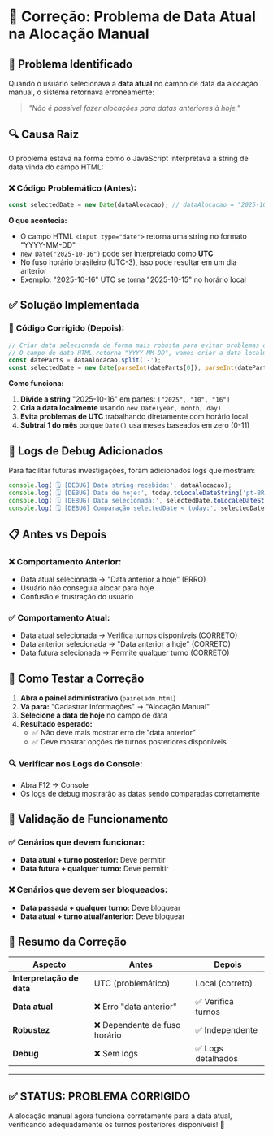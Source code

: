 # 🔧 Correção: Problema de Data Atual na Alocação Manual

## 🐛 **Problema Identificado**

Quando o usuário selecionava a **data atual** no campo de data da alocação manual, o sistema retornava erroneamente:
> *"Não é possível fazer alocações para datas anteriores à hoje."*

## 🔍 **Causa Raiz**

O problema estava na forma como o JavaScript interpretava a string de data vinda do campo HTML:

### ❌ **Código Problemático (Antes):**
```javascript
const selectedDate = new Date(dataAlocacao); // dataAlocacao = "2025-10-16"
```

**O que acontecia:**
- O campo HTML `<input type="date">` retorna uma string no formato "YYYY-MM-DD"
- `new Date("2025-10-16")` pode ser interpretado como **UTC** 
- No fuso horário brasileiro (UTC-3), isso pode resultar em um dia anterior
- Exemplo: "2025-10-16" UTC se torna "2025-10-15" no horário local

## ✅ **Solução Implementada**

### 📝 **Código Corrigido (Depois):**
```javascript
// Criar data selecionada de forma mais robusta para evitar problemas de fuso horário
// O campo de data HTML retorna "YYYY-MM-DD", vamos criar a data localmente
const dateParts = dataAlocacao.split('-');
const selectedDate = new Date(parseInt(dateParts[0]), parseInt(dateParts[1]) - 1, parseInt(dateParts[2]));
```

**Como funciona:**
1. **Divide a string** "2025-10-16" em partes: `["2025", "10", "16"]`
2. **Cria a data localmente** usando `new Date(year, month, day)`
3. **Evita problemas de UTC** trabalhando diretamente com horário local
4. **Subtrai 1 do mês** porque `Date()` usa meses baseados em zero (0-11)

## 🧪 **Logs de Debug Adicionados**

Para facilitar futuras investigações, foram adicionados logs que mostram:

```javascript
console.log('🗓️ [DEBUG] Data string recebida:', dataAlocacao);
console.log('🗓️ [DEBUG] Data de hoje:', today.toLocaleDateString('pt-BR'));
console.log('🗓️ [DEBUG] Data selecionada:', selectedDate.toLocaleDateString('pt-BR'));
console.log('🗓️ [DEBUG] Comparação selectedDate < today:', selectedDate < today);
```

## 📋 **Antes vs Depois**

### ❌ **Comportamento Anterior:**
- Data atual selecionada → "Data anterior a hoje" (ERRO)
- Usuário não conseguia alocar para hoje
- Confusão e frustração do usuário

### ✅ **Comportamento Atual:**
- Data atual selecionada → Verifica turnos disponíveis (CORRETO)
- Data anterior selecionada → "Data anterior a hoje" (CORRETO)
- Data futura selecionada → Permite qualquer turno (CORRETO)

## 🧪 **Como Testar a Correção**

1. **Abra o painel administrativo** (`paineladm.html`)
2. **Vá para:** "Cadastrar Informações" → "Alocação Manual"
3. **Selecione a data de hoje** no campo de data
4. **Resultado esperado:** 
   - ✅ Não deve mais mostrar erro de "data anterior"
   - ✅ Deve mostrar opções de turnos posteriores disponíveis

### 🔍 **Verificar nos Logs do Console:**
- Abra F12 → Console
- Os logs de debug mostrarão as datas sendo comparadas corretamente

## 🎯 **Validação de Funcionamento**

### ✅ **Cenários que devem funcionar:**
- **Data atual + turno posterior:** Deve permitir
- **Data futura + qualquer turno:** Deve permitir

### ❌ **Cenários que devem ser bloqueados:**
- **Data passada + qualquer turno:** Deve bloquear
- **Data atual + turno atual/anterior:** Deve bloquear

## 📝 **Resumo da Correção**

| Aspecto | Antes | Depois |
|---------|-------|--------|
| **Interpretação de data** | UTC (problemático) | Local (correto) |
| **Data atual** | ❌ Erro "data anterior" | ✅ Verifica turnos |
| **Robustez** | ❌ Dependente de fuso horário | ✅ Independente |
| **Debug** | ❌ Sem logs | ✅ Logs detalhados |

---

## ✅ **STATUS: PROBLEMA CORRIGIDO**

A alocação manual agora funciona corretamente para a data atual, verificando adequadamente os turnos posteriores disponíveis! 🎉